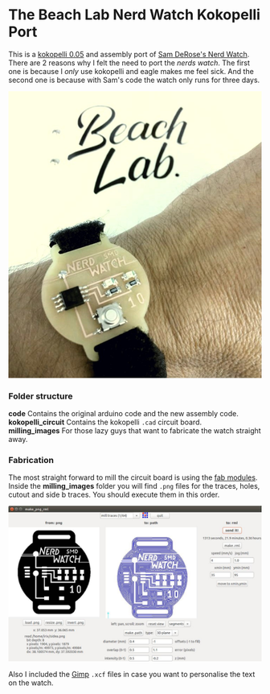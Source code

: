 # The Beach Lab Nerd Watch Kokopelli Port
This is a [kokopelli 0.05](http://beachlab.org/fab2016/kokoretro.html) and assembly port of [Sam DeRose's Nerd Watch](http://www.instructables.com/id/The-Nerd-Watch/). There are 2 reasons why I felt the need to port the _nerds watch_. The first one is because I _only_ use kokopelli and eagle makes me feel sick. And the second one is because with Sam's code the watch only runs for three days.

![](./doc_img/watch.jpg)

### Folder structure
**code** Contains the original arduino code and the new assembly code.  
**kokopelli_circuit** Contains the kokopelli `.cad` circuit board.  
**milling_images** For those lazy guys that want to fabricate the watch straight away.  

### Fabrication
The most straight forward to mill the circuit board is using the [fab modules](http://kokompe.cba.mit.edu/). Inside the **milling_images** folder you will find `.png` files for the traces, holes, cutout and side b traces. You should execute them in this order.

![](./doc_img/fabmodules.jpg)

Also I included the [Gimp](https://www.gimp.org/) `.xcf` files in case you want to personalise the text on the watch.
